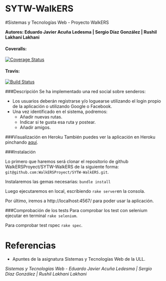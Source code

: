 SYTW-WalkERS
============
#Sistemas y Tecnologías Web - Proyecto WalkERS

**Autores: Eduardo Javier Acuña Ledesma | Sergio Díaz González | Rushil Lakhani Lakhani**

#### Coveralls:
[![Coverage Status](https://img.shields.io/coveralls/WalkERSProyect/SYTW-WalkERS.svg)](https://coveralls.io/r/WalkERSProyect/SYTW-WalkERS)

#### Travis: 
[![Build Status](https://travis-ci.org/WalkERSProyect/SYTW-WalkERS.svg?branch=master)](https://travis-ci.org/WalkERSProyect/SYTW-WalkERS)

###Descripción
Se ha implementado una red social sobre senderos:

* Los usuarios deberán registrarse y/o loguearse utilizando el login propio de la aplicación o utilizando Google o Facebook.
* Una vez identificado en el sistema, podremos:
	- Añadir nuevas rutas.
	- Indicar si te gusta esa ruta y postear.
	- Añadir amigos.

###Visualización en Heroku
También puedes ver la aplicación en Heroku pinchando [aquí](http://walkers.herokuapp.com//).

###Instalación

Lo primero que haremos será clonar el repositorio de github WalkERSProyect/SYTW-WalkERS de la siguiente forma: `git@github.com:WalkERSProyect/SYTW-WalkERS.git`.

Instalaremos las gemas necesarias: `bundle install`

Luego ejecutaremos en local, escribiendo `rake server`en la consola.

Por último, iremos a http://localhost:4567/ para poder usar la aplicación.

###Comprobación de los tests
Para comprobar los test con selenium ejecutar en terminal `rake selenium`.

Para comprobar test rspec `rake spec`.


# Referencias

- Apuntes de la asignatura Sistemas y Tecnologías Web de la ULL.


*Sistemas y Tecnologías Web - Eduardo Javier Acuña Ledesma | Sergio Díaz González | Rushil Lakhani Lakhani*

